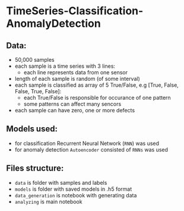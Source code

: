 # TimeSeries-Classification-AnomalyDetection

## Data:
  - 50,000 samples
  - each sample is a time series with 3 lines:
    - each line represents data from one sensor
  - length of each sample is random (of some interval)
  - each sample is classified as array of 5 True/False, e.g [True, False, False, True, False]:
    - each True/False is responsible for occurance of one pattern
    - some patterns can affect many sencors
  - each sample can have zero, one or more defects

## Models used:
  - for classification Recurrent Neural Network (`RNN`) was used
  - for anomaly detection `Autoencoder` consisted of `RNNs` was used 

## Files structure:
  - `data` is folder with samples and labels
  - `models` is folder with saved models in .h5 format
  - `data_generation` is notebook with generating data
  - `analyzing` is main notebook
